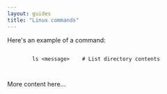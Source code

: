 ```yaml
---
layout: guides
title: "Linux commands"
---
```


Here's an example of a  command:

<div class="code-box">
    <code>
        ls <span class="operator">&lt;</span>message<span class="operator">&gt;</span>    <span class="comment"># List directory contents</span><br>
    </code>
</div>

More content here...
